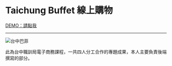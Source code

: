 # Taichung Buffet 線上購物

[DEMO：請點我](http://onedog.byethost5.com/taichungbuffet/index.html)

---

![台中巴菲](https://i.imgur.com/2tl8OWt.png)

此為台中職訓局電子商務課程，一共四人分工合作的專題成果，本人主要負責後端撰寫的部分。
